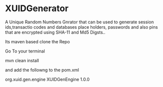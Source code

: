 XUIDGenerator
=============

A Unique Random Numbers Gnrator that can be used to generate session ids,transactio codes and 
databases place holders, passwords and also pins that are encrypted using SHA-11 and Md5 Digsts..

Its maven based clone the Repo

Go To your terminal

mvn clean install

and add the followng to the pom.xml

 <dependency>
            <groupId>org.xuid.gen.engine</groupId>
            <artifactId>XUIDGenEngine</artifactId>
            <version>1.0.0</version>
</dependency>   
